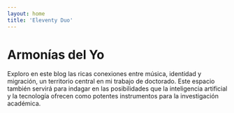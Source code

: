 ```yaml
---
layout: home
title: 'Eleventy Duo'
---
```


# Armonías del Yo
Exploro en este blog las ricas conexiones entre música, identidad y migración, un territorio central en mi trabajo de doctorado. Este espacio también servirá para indagar en las posibilidades que la inteligencia artificial y la tecnología ofrecen como potentes instrumentos para la investigación académica.
